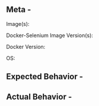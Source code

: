 ## Meta -
Image(s):  
<!-- node-chrome? hub? standalone-firefox? -->
Docker-Selenium Image Version(s):  
<!-- 3, 3.4, 3.12.0-americium etc -->
Docker Version:  
<!-- 17.09.0-ce, 17.06.2-ce etc -->
OS: 
<!-- Windows 10, OSX Yosemite, Centos6, etc -->

<!-- NOTE
FIREFOX 48+ IS ONLY COMPATIBLE WITH GECKODRIVER.

If the issue is with Google Chrome consider logging an issue with chromedriver instead:
https://sites.google.com/a/chromium.org/chromedriver/help

If the issue is with Firefox GeckoDriver (aka Marionette) consider logging an issue with Mozilla:
https://bugzilla.mozilla.org/buglist.cgi?product=Testing&component=Marionette

-->
## Expected Behavior -

## Actual Behavior -
